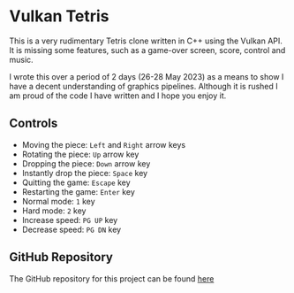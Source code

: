 # Vulkan Tetris

This is a very rudimentary Tetris clone written in C++ using the Vulkan API. It is missing some features, 
such as a game-over screen, score, control and music.

I wrote this over a period of 2 days (26-28 May 2023) as a means to show I have a decent understanding of graphics pipelines.
Although it is rushed I am proud of the code I have written and I hope you enjoy it.

## Controls
- Moving the piece: `Left` and `Right` arrow keys
- Rotating the piece: `Up` arrow key
- Dropping the piece: `Down` arrow key
- Instantly drop the piece: `Space` key
- Quitting the game: `Escape` key
- Restarting the game: `Enter` key
- Normal mode: `1` key
- Hard mode: `2` key
- Increase speed: `PG UP` key
- Decrease speed: `PG DN` key

## GitHub Repository

The GitHub repository for this project can be found [here](https://github.com/Rudolph-B/Vulkan-Tetris.git)